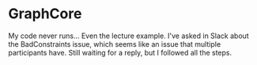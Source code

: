 # GraphCore

My code never runs... Even the lecture example. I've asked in Slack about the BadConstraints issue, which seems like an issue that multiple participants have.
Still waiting for a reply, but I followed all the steps.
